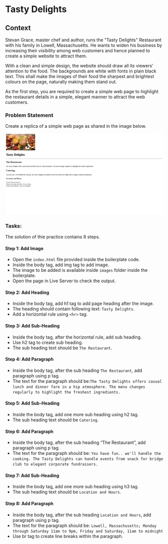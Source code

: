 # Tasty Delights

## Context

Stevan Grace, master chef and author, runs the "Tasty Delights" Restaurant with his family in Lowell, Massachusetts. He wants to widen his business by increasing their visibility among web customers and hence planned to create a simple website to attract them.

With a clean and simple design, the website should draw all its viewers’ attention to the food. The backgrounds are white with fonts in plain black text. This shall make the images of their food the sharpest and brightest colours on the page, naturally making them stand out. 

As the first step, you are required to create a simple web page to highlight the restaurant details in a simple, elegant manner to attract the web customers.

### Problem Statement

Create a replica of a simple web page as shared in the image below.

![](./Tasty-Delights.png)

### Tasks:

The solution of thie practice contains 8 steps.

#### Step 1: Add Image

- Open the `index.html` file provided inside the boilerplate code​.
- Inside the body tag, add img tag to add image​.
- The image to be added is available inside `images` folder inside the boilerplate.​
- Open the page in Live Server to check the output. 

#### Step 2: Add Heading

- Inside the body tag, add h1 tag to add page heading after the image.​
- The heading should contain following text​: `Tasty Delights`.
- Add a horizontal rule using `<hr>` tag.

#### Step 3: Add Sub-Heading

- Inside the body tag, after the horizontal rule, add sub heading​.
- Use h2 tag to create sub heading​.
- The sub heading text should be `The Restaurant`.

#### Step 4: Add Paragraph

- Inside the body tag, after the sub heading `The Restaurant`, add paragraph using p tag.
- The text for the paragraph should be:`The Tasty Delights offers casual lunch and dinner fare in a hip atmosphere. The menu changes regularly to highlight the freshest ingredients.`

#### Step 5: Add Sub-Heading
- Inside the body tag, add one more sub heading using h2 tag.​
- The sub heading text should be `Catering`.

#### Step 6: Add Paragraph
- Inside the body tag, after the sub heading “The Restaurant”, add paragraph using p tag.​
- The text for the paragraph should be​: `You have fun.. we'll handle the cooking. The Tasty Delights can handle events from snack for bridge club to elegant corporate fundraisers.`

#### Step 7: Add Sub-Heading
- Inside the body tag, add one more sub heading using h3 tag.​
- The sub heading text should be `Location and Hours`.

#### Step 8: Add Paragraph
- Inside the body tag, after the sub heading `Location and Hours`, add paragraph using p tag.​
- The text for the paragraph should be​: `Lowell, Massachusetts;​
                                         Monday through Saturday 11am to 9pm,​
                                        Friday and Saturday, 11am to midnight`
- Use br tag to create line breaks within the paragraph.




